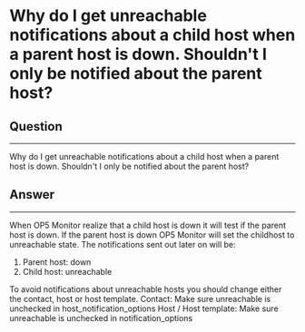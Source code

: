 # Why do I get unreachable notifications about a child host when a parent host is down. Shouldn't I only be notified about the parent host?

## Question

* * * * *

Why do I get unreachable notifications about a child host when a parent host is down. Shouldn't I only be notified about the parent host?

## Answer

* * * * *

When OP5 Monitor realize that a child host is down it will test if the parent host is down. If the parent host is down OP5 Monitor will set the childhost to unreachable state. The notifications sent out later on will be:

1. Parent host: down
2. Child host: unreachable

To avoid notifications about unreachable hosts you should change either the contact, host or host template. Contact: Make sure unreachable is unchecked in host\_notification\_options Host / Host template: Make sure unreachable is unchecked in notification\_options

